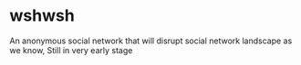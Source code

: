 # wshwsh
An anonymous social network that will disrupt social network landscape as we know, Still in very early stage
